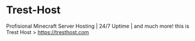 # Trest-Host
Profisional Minecraft Server Hosting | 24/7 Uptime | and much more! this is Trest Host > https://tresthost.com
